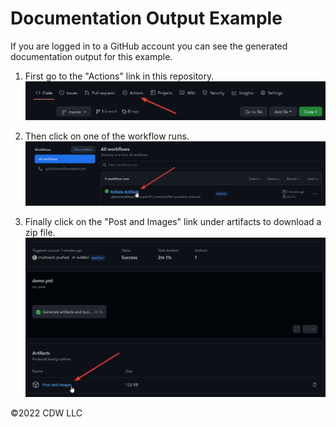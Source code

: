 # Documentation Output Example

If you are logged in to a GitHub account you can see the generated documentation output for this example.

1. First go to the "Actions" link in this repository.
![actions](repo-assets/HoYzgMkHWP.png)

2. Then click on one of the workflow runs.
![actions](repo-assets/5kjBACBOBz.png)

3. Finally click on the "Post and Images" link under artifacts to download a zip file.
![actions](repo-assets/Zv5e3d6Kbh.png)

©2022 CDW LLC
